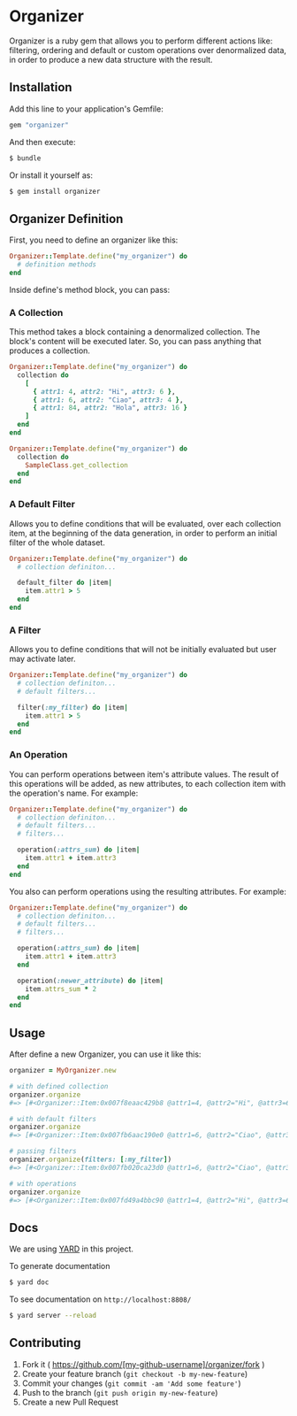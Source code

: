 # Organizer

Organizer is a ruby gem that allows you to perform different actions like: filtering, ordering and default or custom operations over denormalized data, in order to produce a new data structure with the result.

## Installation

Add this line to your application's Gemfile:

```ruby
gem "organizer"
```

And then execute:

```bash
$ bundle
```

Or install it yourself as:

```bash
$ gem install organizer
```

## Organizer Definition

First, you need to define an organizer like this:

```ruby
Organizer::Template.define("my_organizer") do
  # definition methods
end
```

Inside define's method block, you can pass:

### A Collection

This method takes a block containing a denormalized collection. The block's content will be executed later. So, you can pass anything that produces a collection.

```ruby
Organizer::Template.define("my_organizer") do
  collection do
    [
      { attr1: 4, attr2: "Hi", attr3: 6 },
      { attr1: 6, attr2: "Ciao", attr3: 4 },
      { attr1: 84, attr2: "Hola", attr3: 16 }
    ]
  end
end
```

```ruby
Organizer::Template.define("my_organizer") do
  collection do
    SampleClass.get_collection
  end
end
```

### A Default Filter

Allows you to define conditions that will be evaluated, over each collection item, at the beginning of the data generation, in order to perform an initial filter of the whole dataset.

```ruby
Organizer::Template.define("my_organizer") do
  # collection definiton...

  default_filter do |item|
    item.attr1 > 5
  end
end
```

### A Filter

Allows you to define conditions that will not be initially evaluated but user may activate later.

```ruby
Organizer::Template.define("my_organizer") do
  # collection definiton...
  # default filters...

  filter(:my_filter) do |item|
    item.attr1 > 5
  end
end
```

### An Operation

You can perform operations between item's attribute values. The result of this operations will be added, as new attributes, to each collection item with the operation's name. For example:

```ruby
Organizer::Template.define("my_organizer") do
  # collection definiton...
  # default filters...
  # filters...

  operation(:attrs_sum) do |item|
    item.attr1 + item.attr3
  end
end
```

You also can perform operations using the resulting attributes. For example:

```ruby
Organizer::Template.define("my_organizer") do
  # collection definiton...
  # default filters...
  # filters...

  operation(:attrs_sum) do |item|
    item.attr1 + item.attr3
  end

  operation(:newer_attribute) do |item|
    item.attrs_sum * 2
  end
end
```

## Usage

After define a new Organizer, you can use it like this:

```ruby
organizer = MyOrganizer.new

# with defined collection
organizer.organize
#=> [#<Organizer::Item:0x007f8eaac429b8 @attr1=4, @attr2="Hi", @attr3=6>, #<Organizer::Item:0x007f8eaac423c8 @attr1=6, @attr2="Ciao", @attr3=4>, #<Organizer::Item:0x007f8eaac41478 @attr1=84, @attr2="Hola", @attr3=16>]

# with default filters
organizer.organize
#=> [#<Organizer::Item:0x007fb6aac190e0 @attr1=6, @attr2="Ciao", @attr3=4>, #<Organizer::Item:0x007fb6aac23c20 @attr1=84, @attr2="Hola", @attr3=16>]

# passing filters
organizer.organize(filters: [:my_filter])
#=> [#<Organizer::Item:0x007fb020ca23d0 @attr1=6, @attr2="Ciao", @attr3=4>, #<Organizer::Item:0x007fb020ca1520 @attr1=84, @attr2="Hola", @attr3=16>]

# with operations
organizer.organize
#=> [#<Organizer::Item:0x007fd49a4bbc90 @attr1=4, @attr2="Hi", @attr3=6, @attrs_sum=10>, #<Organizer::Item:0x007fd49a4bb3a8 @attr1=6, @attr2="Ciao", @attr3=4, @attrs_sum=10>, #<Organizer::Item:0x007fd49a4baa20 @attr1=84, @attr2="Hola", @attr3=16, @attrs_sum=100>]

```

## Docs

We are using [YARD](http://yardoc.org/) in this project.

To generate documentation

```bash
$ yard doc
```

To see documentation on `http://localhost:8808/`

```bash
$ yard server --reload
```

## Contributing

1. Fork it ( https://github.com/[my-github-username]/organizer/fork )
2. Create your feature branch (`git checkout -b my-new-feature`)
3. Commit your changes (`git commit -am 'Add some feature'`)
4. Push to the branch (`git push origin my-new-feature`)
5. Create a new Pull Request
